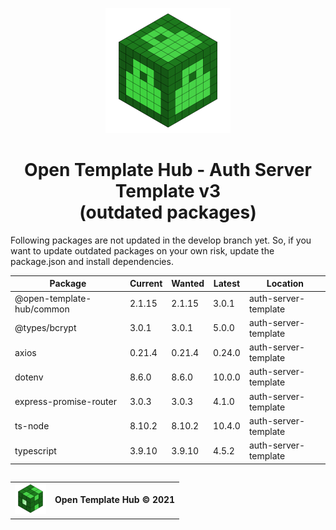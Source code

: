 <p align="center">
  <a href="https://opentemplatehub.com">
    <img src="https://raw.githubusercontent.com/open-template-hub/open-template-hub.github.io/master/assets/logo/server/auth-server-logo.png" alt="Logo" width=200>
  </a>
</p>


<h1 align="center">
Open Template Hub - Auth Server Template v3
  <br/>
(outdated packages)
</h1>

Following packages are not updated in the develop branch yet. So, if you want to update outdated packages on your own risk, update the package.json and install dependencies.

| Package                     | Current   | Wanted   | Latest   | Location |
| --- | --- | --- | --- | --- |
| @open-template-hub/common   |  2.1.15   | 2.1.15   |  3.0.1   | auth-server-template |
| @types/bcrypt               |   3.0.1   |  3.0.1   |  5.0.0   | auth-server-template |
| axios                       |  0.21.4   | 0.21.4   | 0.24.0   | auth-server-template |
| dotenv                      |   8.6.0   |  8.6.0   | 10.0.0   | auth-server-template |
| express-promise-router      |   3.0.3   |  3.0.3   |  4.1.0   | auth-server-template |
| ts-node                     |  8.10.2   | 8.10.2   | 10.4.0   | auth-server-template |
| typescript                  |  3.9.10   | 3.9.10   |  4.5.2   | auth-server-template |

<table align="right"><tr><td><a href="https://opentemplatehub.com"><img src="https://raw.githubusercontent.com/open-template-hub/open-template-hub.github.io/master/assets/logo/brand-logo.png" width="50px" alt="oth"/></a></td><td><b>Open Template Hub © 2021</b></td></tr></table>

